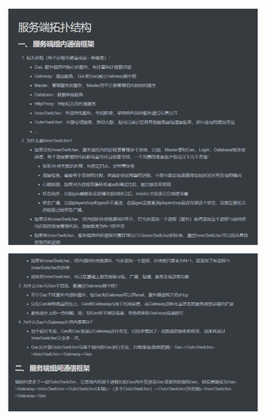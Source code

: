 

![image-20210818175029498](image-20210818175029498.png)

![image-20210818175047311](image-20210818175047311.png)
